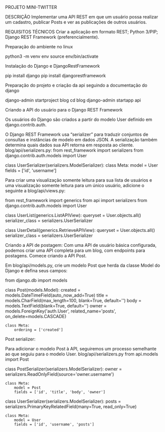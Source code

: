 PROJETO MINI-TWITTER

DESCRIÇÃO
Implementar uma API REST em que um usuário possa realizar um cadastro, publicar Posts e ver as publicações de outros usuários.

REQUISITOS TÉCNICOS
Criar a aplicação em formato REST;
Python 3/PIP;
Django REST Framework (preferencialmente).



Preparação do ambiente no linux

python3 -m venv env
source env/bin/activate

Instalação do Django e DjangoRestFramework

pip install django
pip install djangorestframework


Preparação do projeto e criação da api seguindo a documentação do django

django-admin startproject blog
cd blog
django-admin startapp api

Criando a API do usuário para o Django REST Framework

Os usuários do Django são criados a partir do modelo User definido em django.contrib.auth.

O Django REST Framework usa “serializer” para traduzir conjuntos de consultas e instâncias de modelo em dados JSON. A serialização também determina quais dados sua API retorna em resposta ao cliente.
blog/api/serializers.py:
from rest_framework import serializers
from django.contrib.auth.models import User

class UserSerializer(serializers.ModelSerializer):
    class Meta:
        model = User
        fields = ['id', 'username']
        
            
            
Para criar uma visualização somente leitura para sua lista de usuários e uma visualização somente leitura para um único usuário, adicione o seguinte a blog/api/views.py:

from rest_framework import generics
from api import serializers
from django.contrib.auth.models import User

class UserList(generics.ListAPIView):
    queryset = User.objects.all()
    serializer_class = serializers.UserSerializer

class UserDetail(generics.RetrieveAPIView):
    queryset = User.objects.all()
    serializer_class = serializers.UserSerializer



Criando a API de postagem:
Com uma API de usuário básica configurada, podemos criar uma API completa para um blog, com endpoints para postagens. Comece criando a API Post.


Em blog/api/models.py, crie um modelo Post que herda da classe Model do Django e defina seus campos:

from django.db import models

class Post(models.Model):
    created = models.DateTimeField(auto_now_add=True)
    title = models.CharField(max_length=100, blank=True, default='')
    body = models.TextField(blank=True, default='')
    owner = models.ForeignKey('auth.User', related_name='posts', on_delete=models.CASCADE)

    class Meta:
        ordering = ['created']

Post serializer:

Para adicionar o modelo Post à API, seguiremos um processo semelhante ao que seguiu para o modelo User.
blog/api/serializers.py
from api.models import Post

class PostSerializer(serializers.ModelSerializer):
    owner = serializers.ReadOnlyField(source='owner.username')

    class Meta:
        model = Post
        fields = ['id', 'title', 'body', 'owner']

class UserSerializer(serializers.ModelSerializer):
    posts = serializers.PrimaryKeyRelatedField(many=True, read_only=True)

    class Meta:
        model = User
        fields = ['id', 'username', 'posts']
